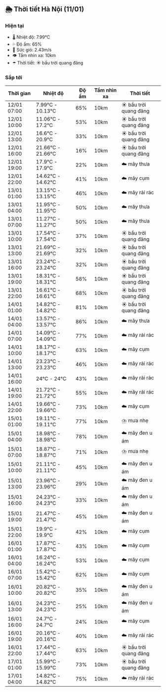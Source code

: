 ## 🌦️ Thời tiết Hà Nội (11/01)

### Hiện tại

- 🌡️ Nhiệt độ: 7.99℃
- 💦 Độ ẩm: 65%
- 💨 Sức gió: 2.43m/s
- 👁️ Tầm nhìn xa: 10km
- ☂️ Thời tiết: ☀️ bầu trời quang đãng

### Sắp tới

| Thời gian | Nhiệt độ | Độ ẩm | Tầm nhìn xa | Thời tiết |
| --- | --- | --- | --- | --- |
| 12/01 07:00 | 7.99℃ - 10.13℃ | 65% | 10km | ☀️ bầu trời quang đãng |
| 12/01 10:00 | 11.06℃ - 17.2℃ | 53% | 10km | ☀️ bầu trời quang đãng |
| 12/01 13:00 | 16.6℃ - 20.9℃ | 33% | 10km | ☀️ bầu trời quang đãng |
| 12/01 16:00 | 21.66℃ - 21.66℃ | 16% | 10km | ☀️ bầu trời quang đãng |
| 12/01 19:00 | 17.9℃ - 17.9℃ | 22% | 10km | ☁️ mây thưa |
| 12/01 22:00 | 14.62℃ - 14.62℃ | 41% | 10km | ☁️ mây cụm |
| 13/01 01:00 | 13.15℃ - 13.15℃ | 46% | 10km | ☁️ mây rải rác |
| 13/01 04:00 | 11.95℃ - 11.95℃ | 50% | 10km | ☁️ mây thưa |
| 13/01 07:00 | 11.27℃ - 11.27℃ | 50% | 10km | ☁️ mây thưa |
| 13/01 10:00 | 17.54℃ - 17.54℃ | 37% | 10km | ☀️ bầu trời quang đãng |
| 13/01 13:00 | 21.69℃ - 21.69℃ | 32% | 10km | ☀️ bầu trời quang đãng |
| 13/01 16:00 | 23.24℃ - 23.24℃ | 32% | 10km | ☀️ bầu trời quang đãng |
| 13/01 19:00 | 18.31℃ - 18.31℃ | 58% | 10km | ☀️ bầu trời quang đãng |
| 13/01 22:00 | 16.61℃ - 16.61℃ | 68% | 10km | ☀️ bầu trời quang đãng |
| 14/01 01:00 | 14.82℃ - 14.82℃ | 81% | 10km | ☀️ bầu trời quang đãng |
| 14/01 04:00 | 13.57℃ - 13.57℃ | 86% | 10km | ☁️ mây thưa |
| 14/01 07:00 | 14.09℃ - 14.09℃ | 77% | 10km | ☁️ mây rải rác |
| 14/01 10:00 | 18.17℃ - 18.17℃ | 63% | 10km | ☁️ mây cụm |
| 14/01 13:00 | 23.23℃ - 23.23℃ | 46% | 10km | ☁️ mây rải rác |
| 14/01 16:00 | 24℃ - 24℃ | 43% | 10km | ☁️ mây rải rác |
| 14/01 19:00 | 21.72℃ - 21.72℃ | 55% | 10km | ☁️ mây rải rác |
| 14/01 22:00 | 19.66℃ - 19.66℃ | 73% | 10km | ☁️ mây cụm |
| 15/01 01:00 | 19.11℃ - 19.11℃ | 77% | 10km | ⛈️ mưa nhẹ |
| 15/01 04:00 | 18.98℃ - 18.98℃ | 78% | 10km | ☁️ mây đen u ám |
| 15/01 07:00 | 18.87℃ - 18.87℃ | 71% | 10km | ⛈️ mưa nhẹ |
| 15/01 10:00 | 21.11℃ - 21.11℃ | 45% | 10km | ☁️ mây đen u ám |
| 15/01 13:00 | 23.96℃ - 23.96℃ | 29% | 10km | ☁️ mây đen u ám |
| 15/01 16:00 | 24.23℃ - 24.23℃ | 33% | 10km | ☁️ mây đen u ám |
| 15/01 19:00 | 21.47℃ - 21.47℃ | 45% | 10km | ☁️ mây đen u ám |
| 15/01 22:00 | 19.9℃ - 19.9℃ | 42% | 10km | ☁️ mây cụm |
| 16/01 01:00 | 17.87℃ - 17.87℃ | 43% | 10km | ☁️ mây cụm |
| 16/01 04:00 | 16.24℃ - 16.24℃ | 53% | 10km | ☁️ mây cụm |
| 16/01 07:00 | 15.42℃ - 15.42℃ | 62% | 10km | ☁️ mây cụm |
| 16/01 10:00 | 20.82℃ - 20.82℃ | 35% | 10km | ☁️ mây đen u ám |
| 16/01 13:00 | 24.23℃ - 24.23℃ | 25% | 10km | ☁️ mây đen u ám |
| 16/01 16:00 | 24.7℃ - 24.7℃ | 24% | 10km | ☁️ mây cụm |
| 16/01 19:00 | 20.16℃ - 20.16℃ | 40% | 10km | ☁️ mây rải rác |
| 16/01 22:00 | 17.44℃ - 17.44℃ | 63% | 10km | ☀️ bầu trời quang đãng |
| 17/01 01:00 | 15.99℃ - 15.99℃ | 73% | 10km | ☀️ bầu trời quang đãng |
| 17/01 04:00 | 14.82℃ - 14.82℃ | 75% | 10km | ☁️ mây rải rác |
